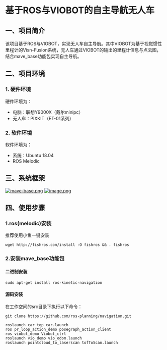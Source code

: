 # 基于ROS与VIOBOT的自主导航无人车

## 一、项目简介
该项目基于ROS与VIOBOT，实现无人车自主导航。其中VIOBOT为基于视觉惯性里程计的Visn-Fusion系统，无人车通过VIOBOT的输出的里程计信息与点云图，结合mave_base功能包实现自主导航。
## 二、项目环境
### 1. 硬件环境
硬件环境为：
- 电脑：联想Y9000X（戴尔minipc）
- 无人车：PIXKIT（ET-01系列）

### 2. 软件环境
软件环境为：
- 系统：Ubuntu 18.04
- ROS Melodic

## 三、系统框架
[![mave-base.png](https://i.postimg.cc/3JrJj7V6/mave-base.png)](https://postimg.cc/ThS6f8Rq)
[![image.png](https://i.postimg.cc/pVznc20L/image.png)](https://postimg.cc/14RtfZhk)

## 四、使用步骤
### 1.ros(melodic)安装
推荐使用小鱼一键安装
```
wget http://fishros.com/install -O fishros && . fishros
```
### 2.安装mave_base功能包
#### 二进制安装
```
sudo apt-get install ros-kinetic-navigation
```
#### 源码安装
在工作空间的src目录下执行以下命令：
```
git clone https://github.com/ros-planning/navigation.git
```

```
roslaunch car_top car.launch
ros pr_loop_action_demo posegraph_action_client
ros viobot_demo Viobot_ctrl
roslaunch vio_demo vio_odom.launch
roslaunch pointcloud_to_laserscan tofToScan.launch
```